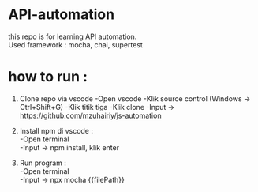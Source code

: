 # API-automation

this repo is for learning API automation.  
Used framework : mocha, chai, supertest

# how to run :  
1. Clone repo via vscode
-Open vscode
-Klik source control (Windows -> Ctrl+Shift+G)
-Klik titik tiga
-Klik clone
-Input -> https://github.com/mzuhairiy/js-automation

2. Install npm di vscode :  
-Open terminal  
-Input -> npm install, klik enter

3. Run program :  
-Open terminal  
-Input -> npx mocha {{filePath}}
